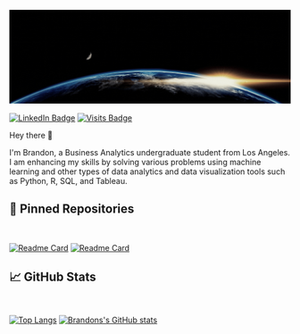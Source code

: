 [![Brandon's GitHub Banner](./assets/github_header.gif)](https://www.linkedin.com/in/bwallace98/)

[![LinkedIn Badge](https://img.shields.io/badge/LinkedIn-Profile-informational?style=flat&logo=linkedin&logoColor=white&color=0D76A8)](https://www.linkedin.com/in/bwallace98/)
[![Visits Badge](https://badges.pufler.dev/visits/BWalliz/BWalliz)](https:github.com/BWalliz)

Hey there 👋

I'm Brandon, a Business Analytics undergraduate student from Los Angeles.  I am enhancing my skills by solving various problems using machine learning and other types of data analytics and data visualization tools such as Python, R, SQL, and Tableau.

## 📌 Pinned Repositories

<br>

[![Readme Card](https://github-readme-stats.vercel.app/api/pin/?username=BWalliz&repo=Web-Scraping-Project&theme=tokyonight)](https://github.com/BWalliz/Web-Scraping-Project)
[![Readme Card](https://github-readme-stats.vercel.app/api/pin/?username=BWalliz&repo=Tableau-Projects&theme=tokyonight)](https://github.com/BWalliz/Tableau-Projects)

## &#x1f4c8; GitHub Stats

<br>

[![Top Langs](https://github-readme-stats.vercel.app/api/top-langs/?username=BWalliz&layout=compact&theme=tokyonight)](https://github.com/BWalliz/github-readme-stats)
[![Brandons's GitHub stats](https://github-readme-stats.vercel.app/api?username=BWalliz&custom_title=Brandon%20Wallace's%20Github%20Stats&show_icons=true&count_private=true&theme=tokyonight)](https://github.com/BWalliz/github-readme-stats)
